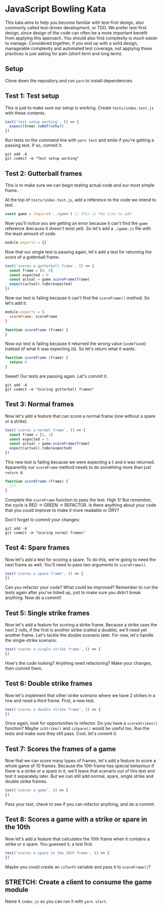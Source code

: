 # JavaScript Bowling Kata

This kata aims to help you become familiar with test-first design, also commonly called test-driven development, or TDD. We prefer test-first design, since design of the code can often be a more important benefit from applying this approach. You should also find complexity is _much_ easier to manage. Considered together, if you end up with a solid design, manageable complexity and automated test coverage, not applying these practices is just asking for pain (short term and long term).

## Setup

Clone down the repository and run `yarn` to install dependencies.


## Test 1: Test setup

This is just to make sure our setup is working. Create `tests/index.test.js` with these contents.

```js
test('test setup working', () => {
  expect(true).toBeTruthy()
})
```

Run tests on the command line with `yarn test` and smile if you're getting a passing test. If so, commit it.

```shell
git add -A
git commit -m "Test setup working"
```


## Test 2: Gutterball frames

This is to make sure we can begin testing actual code and our most simple frame.

At the top of `tests/index.test.js`, add a reference to the code we intend to test.

```js
const game = require('../game') // this is the line to add
```

Now you'll notice you are getting an error because it can't find the `game` reference (because it doesn't exist yet). So let's add a `./game.js` file with the least amount of code.

```js
module.exports = {}
```

Now that our single test is passing again, let's add a test for returning the score of a gutterball frame.

```js
test('scores a gutterball frame', () => {
  const frame = [0, 0]
  const expected = 0
  const actual = game.scoreFrame(frame)
  expect(actual).toBe(expected)
})
```

Now our test is failing because it can't find the `scoreFrame()` method. So let's add it.

```js
module.exports = {
  scoreFrame: scoreFrame
}

function scoreFrame (frame) {
}
```

Now our test is failing because it returned the wrong value (`undefined`) instead of what it was expecting (`0`). So let's return what it wants.

```js
function scoreFrame (frame) {
  return 0
}
```

Sweet! Our tests are passing again. Let's commit it.

```shell
git add -A
git commit -m "Scoring gutterball frames"
```


## Test 3: Normal frames

Now let's add a feature that can score a normal frame (one without a spare or a strike).

```js
test('scores a normal frame', () => {
  const frame = [2, 3]
  const expected = 5
  const actual = game.scoreFrame(frame)
  expect(actual).toBe(expected)
})
```

This new test is failing because we were expecting a `5` and `0` was returned. Apparently our `scoreFrame` method needs to do something more than just `return 0`.

```js
function scoreFrame (frame) {
  //?
}
```

Complete the `scoreFrame` function to pass the test. High 5! But remember, the cycle is RED -> GREEN -> REFACTOR. Is there anything about your code that you could improve to make it more readable or DRY?

Don't forget to commit your changes:

```shell
git add -A
git commit -m "Scoring normal frames"
```


## Test 4: Spare frames

Now let's add a test for scoring a spare. To do this, we're going to need the next frame as well. You'll need to pass two arguments to `scoreFrame()`.

```js
test('scores a spare frame', () => {
})
```

Can you refactor your code? What could be improved? Remember to run the tests again after you've tidied up, just to make sure you didn't break anything. Now do a commit!


## Test 5: Single strike frames

Now let's add a feature for scoring a strike frame. Because a strike uses the next 2 rolls, if the first is another strike (called a double), we'll need yet another frame. Let's tackle the double scenario later. For now, let's handle the single-strike scenario.

```js
test('scores a single strike frame', () => {
})
```

How's the code looking? Anything need refactoring? Make your changes, then commit them.


## Test 6: Double strike frames

Now let's implement that other strike scenario where we have 2 strikes in a row and need a third frame. First, a new test.

```js
test('scores a double strike frame', () => {
})
```

Once again, look for opportunities to refactor. Do you have a `scoreStrikes()` function? Maybe `isStrike()` and `isSpare()` would be useful too. Run the tests and make sure they still pass. Cool, let's commit it.


## Test 7: Scores the frames of a game

Now that we can score many types of frames, let's add a feature to score a whole game of 10 frames. Because the 10th frame has special behaviour if there is a strike or a spare in it, we'll leave that scenario out of this test and test it separately later. But we can still add normal, spare, single strike and double strike frames.

```js
test('scores a game', () => {
})
```

Pass your test, check to see if you can refactor anything, and do a commit.


## Test 8: Scores a game with a strike or spare in the 10th

Now let's add a feature that calculates the 10th frame when it contains a strike or a spare. You guessed it, a test first.

```js
test('scores a spare in the 10th frame', () => {
})
```

Maybe you could create an `isTenth` variable and pass it to `scoreFrame()`?


## STRETCH: Create a client to consume the game module

Name it `index.js` so you can run it with `yarn start`.
